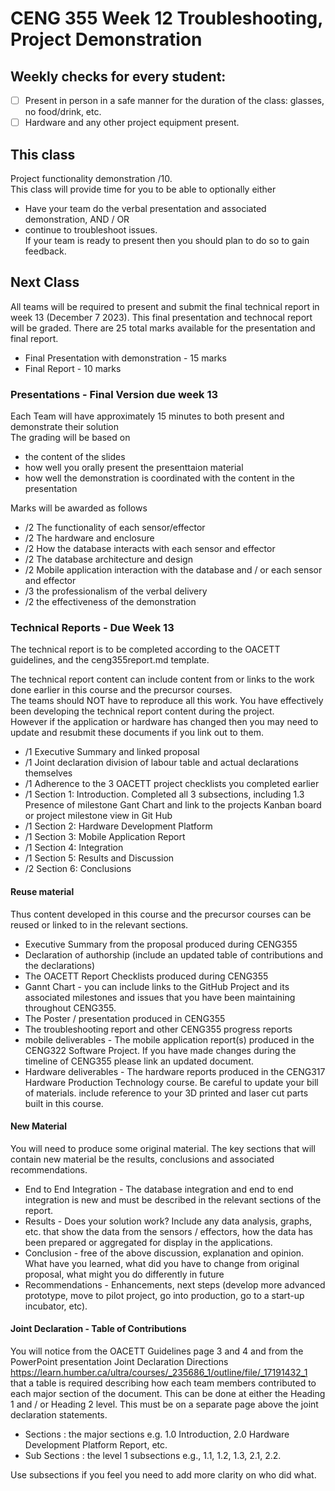 # CENG 355 Week 12 Troubleshooting, Project Demonstration

## Weekly checks for every student:
- [ ] Present in person in a safe manner for the duration of the class: glasses, no food/drink, etc.
- [ ] Hardware and any other project equipment present.

## This class
Project functionality demonstration /10.   
This class will provide time for you to be able to optionally either   
- Have your team do the verbal presentation and associated demonstration, AND / OR
- continue to troubleshoot issues.   
If your team is ready to present then you should plan to do so to gain feedback.   

## Next Class
All teams will be required to present and submit the final technical report in week 13 (December 7 2023).
This final presentation and technocal report will be graded.
There are 25 total marks available for the presentation and final report.

- Final Presentation with demonstration - 15 marks   
- Final Report - 10  marks  

### Presentations - Final Version due week 13
Each Team will have approximately 15 minutes to both present and demonstrate their solution   
The grading will be based on    
- the content of the slides
- how well you orally present the presenttaion material
- how well the demonstration is coordinated with the content in the presentation

Marks will be awarded as follows   
   
- /2 The functionality of each sensor/effector
- /2 The hardware and enclosure   
- /2 How the database interacts with each sensor and effector
- /2 The database architecture and design 
- /2 Mobile application interaction with the database and / or each sensor and effector
- /3 the professionalism of the verbal delivery
- /2 the effectiveness of the demonstration 

### Technical Reports - Due Week 13
The technical report is to be completed according to the OACETT guidelines, and the ceng355report.md template.   

The technical report content can include content from or links to the work done earlier in this course and the precursor courses.   
The teams should NOT have to reproduce all this work. You have effectively been developing the technical report content during the project.   
However if the application or hardware has changed then you may need to update and resubmit these documents if you link out to them.   

- /1 Executive Summary and linked proposal
- /1 Joint declaration division of labour table and actual declarations themselves
- /1 Adherence to the 3 OACETT project checklists you completed earlier
- /1 Section 1: Introduction. Completed all 3 subsections, including 1.3 Presence of milestone Gant Chart and link to the projects Kanban board or project milestone view in Git Hub   
- /1 Section 2: Hardware Development Platform
- /1 Section 3: Mobile Application Report
- /1 Section 4: Integration
- /1 Section 5: Results and Discussion
- /2 Section 6: Conclusions

#### Reuse material
Thus content developed in this course and the precursor courses can be reused or linked to in the relevant sections.

- Executive Summary from the proposal produced during CENG355
- Declaration of authorship (include an updated table of contributions and the declarations)
- The OACETT Report Checklists produced during CENG355
- Gannt Chart - you can include links to the GitHub Project and its associated milestones and issues that you have been maintaining throughout CENG355. 
- The Poster / presentation produced in CENG355
- The troubleshooting report and other CENG355 progress reports
- mobile deliverables - The mobile application report(s) produced in the CENG322 Software Project. If you have made changes during the timeline of CENG355 please link an updated document. 
- Hardware deliverables - The hardware reports produced in the CENG317 Hardware Production Technology course. Be careful to update your bill of materials. include reference to your 3D printed and laser cut parts built in this course. 

#### New Material
You will need to produce some original material. The key sections that will contain new material be the results, conclusions and associated recommendations. 

- End to End Integration - The database integration and end to end integration is new and must be described in the relevant sections of the report. 
- Results - Does your solution work? Include any data analysis, graphs, etc. that show the data from the sensors / effectors, how the data has been prepared or aggregated for display in the applications.
- Conclusion - free of the above discussion, explanation and opinion. What have you learned, what did you have to change from original proposal, what might you do differently in future
- Recommendations - Enhancements, next steps (develop more advanced prototype, move to pilot project, go into production, go to a start-up incubator, etc).
  
#### Joint Declaration - Table of Contributions
You will notice from the OACETT Guidelines page 3 and 4 and from the PowerPoint presentation Joint Declaration Directions https://learn.humber.ca/ultra/courses/_235686_1/outline/file/_17191432_1 that a table is required describing how each team members contributed to each major section of the document. This can be done at either the Heading 1 and / or Heading 2 level. This must be on a separate page above the joint declaration statements. 

- Sections : the major sections e.g. 1.0 Introduction, 2.0 Hardware Development Platform Report, etc.
- Sub Sections : the level 1 subsections e.g., 1.1, 1.2, 1.3, 2.1, 2.2.

Use subsections if you feel you need to add more clarity on who did what.
